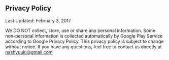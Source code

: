 ## Privacy Policy


Last Updated: February 3, 2017 

We DO NOT collect, store, use or share any personal information. 
Some non-personal information is collected automatically by Google Play Service according to Google Privacy Policy. 
This privacy policy is subject to change without notice.
If you have any questions, feel free to contact us directly at nashyuuki@gmail.com

